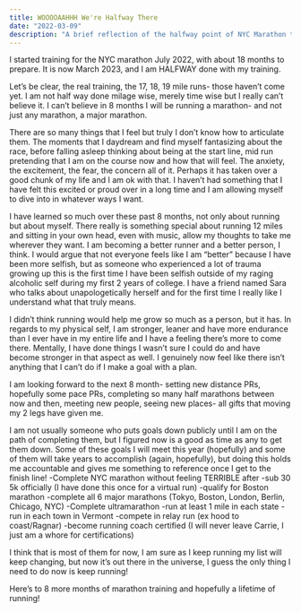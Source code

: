 ```yaml
---
title: WOOOOAAHHH We're Halfway There
date: "2022-03-09"
description: "A brief reflection of the halfway point of NYC Marathon training "
---
```



I started training for the NYC marathon July 2022, with about 18 months to prepare. It is now March 2023, and I am HALFWAY done with my training. 

Let’s be clear, the real training, the 17, 18, 19 mile runs- those haven’t come yet. I am not half way done milage wise, merely time wise but I really can’t believe it. I can’t believe in 8 months I will be running a marathon- and not just any marathon, a major marathon. 

There are so many things that I feel but truly I don’t know how to articulate them. The moments that I daydream and find myself fantasizing about the race, before falling asleep thinking about being at the start line, mid run pretending that I am on the course now and how that will feel. The anxiety, the excitement, the fear, the concern all of it. Perhaps it has taken over a good chunk of my life and I am ok with that. I haven’t had something that I have felt this excited or proud over in a long time and I am allowing myself to dive into in whatever ways I want.

I have learned so much over these past 8 months, not only about running but about myself. There really is something special about running 12 miles and sitting in your own head, even with music, allow my thoughts to take me wherever they want. I am becoming a better runner and a better person, I think. I would argue that not everyone feels like I am “better” because I have been more selfish, but as someone who experienced a lot of trauma growing up this is the first time I have been selfish outside of my raging alcoholic self during my first 2 years of college. I have a friend named Sara who talks about unapologetically herself and for the first time I really like I understand what that truly means. 

I didn’t think running would help me grow so much as a person, but it has. In regards to my physical self, I am stronger, leaner and have more endurance than I ever have in my entire life and I have a feeling there’s more to come there. Mentally, I have done things I wasn’t sure I could do and have become stronger in that aspect as well. I genuinely now feel like there isn’t anything  that I can’t do if I make a goal with a plan. 

I am looking forward to the next 8 month- setting new distance PRs, hopefully some pace PRs, completing so many half marathons between now and then, meeting new people, seeing new places- all gifts that moving my 2 legs have given me. 

I am not usually someone who puts goals down publicly until I am on the path of completing them, but I figured now is a good as time as any to get them down. Some of these goals I will meet this year (hopefully) and some of them will take years to accomplish (again, hopefully), but doing this holds me accountable and gives me something to reference once I get to the finish line! 
-Complete NYC marathon without feeling TERRIBLE after
-sub 30 5k officially (I have done this once for a virtual run)
-qualify for Boston marathon 
-complete all 6 major marathons (Tokyo, Boston, London, Berlin, Chicago, NYC)
-Complete ultramarathon
-run at least 1 mile in each state
-run in each town in Vermont
-compete in relay run (ex hood to coast/Ragnar)
-become running coach certified (I will never leave Carrie, I just am a whore for certifications)


I think that is most of them for now, I am sure as I keep running my list will keep changing, but now it’s out there in the universe, I guess the only thing I need to do now is keep running! 

Here’s to 8 more months of marathon training and hopefully a lifetime of running!
